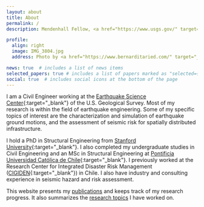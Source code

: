 ```yaml
---
layout: about
title: About
permalink: /
description: Mendenhall Fellow, <a href="https://www.usgs.gov/" target="_blank">U.S. Geological Survey</a>

profile:
  align: right
  image: IMG_3804.jpg
  address: Photo by <a href="https://www.bernarditaried.com/" target="_blank">Bernardita Ried Guachalla</a>

news: true  # includes a list of news items
selected_papers: true # includes a list of papers marked as "selected={true}"
social: true  # includes social icons at the bottom of the page
---
```


I am a Civil Engineer working at the [Earthquake Science Center](https://www.usgs.gov/centers/earthquake-science-center){:target="_blank"} of the U.S. Geological Survey. Most of my research is within the field of earthquake engineering. Some of my specific topics of interest are the characterization and simulation of earthquake ground motions, and the assessment of seismic risk for spatially distributed infrastructure.

I hold a PhD in Structural Engineering from [Stanford University](https://www.stanford.edu/){:target="_blank"}. I also completed my undergraduate studies in Civil Engineering and an MSc in Structural Engineering at [Pontificia Universidad Católica de Chile](https://www.uc.cl/en){:target="_blank"}. I previously worked at the Research Center for Integrated Disaster Risk Management ([CIGIDEN](https://www.cigiden.cl/en/home/){:target="_blank"}) in Chile. I also have industry and consulting experience in seismic hazard and risk assessment.

This website presents my [publications](/publications) and keeps track of my research progress. It also summarizes the [research topics](/research) I have worked on.
